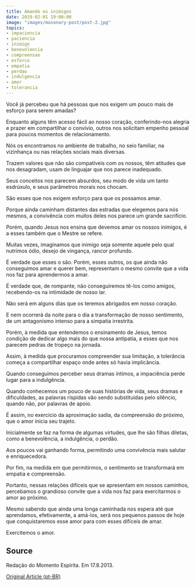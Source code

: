 ```yaml
---
title: Amando os inimigos
date: 2019-02-01 19:00:00
image: "images/masonary-post/post-2.jpg"
topics: 
- impaciencia
- paciencia
- inimigo
- benevolencia
- compreensao
- esforco
- empatia
- perdao
- indulgencia
- amor
- tolerancia
---
```


Você já percebeu que há pessoas que nos exigem um pouco mais de esforço para
serem amadas?

Enquanto alguns têm acesso fácil ao nosso coração, conferindo-nos alegria e
prazer em compartilhar o convívio, outros nos solicitam empenho pessoal para
poucos momentos de relacionamento.

Nós os encontramos no ambiente de trabalho, no seio familiar, na vizinhança ou
nas relações sociais mais diversas.

Trazem valores que não são compatíveis com os nossos, têm atitudes que nos
desagradam, usam de linguajar que nos parece inadequado.

Seus conceitos nos parecem absurdos, seu modo de vida um tanto esdrúxulo, e
seus parâmetros morais nos chocam.

São esses que nos exigem esforço para que os possamos amar.

Porque ainda caminham distantes das estradas que elegemos para nós mesmos, a
convivência com muitos deles nos parece um grande sacrifício.

Porém, quando Jesus nos ensina que devemos amar os nossos inimigos, é a esses
também que o Mestre se refere.

Muitas vezes, imaginamos que inimigo seja somente aquele pelo qual nutrimos
ódio, desejo de vingança, rancor profundo.

É verdade que esses o são. Porém, esses outros, os que ainda não conseguimos
amar e querer bem, representam o mesmo convite que a vida nos faz para
aprendermos a amar.

É verdade que, de rompante, não conseguiremos tê-los como amigos, recebendo-os
na intimidade de nosso lar.

Não será em alguns dias que os teremos abrigados em nosso coração.

E nem ocorrerá da noite para o dia a transformação de nosso sentimento, de um
antagonismo intenso para a simpatia irrestrita.

Porém, à medida que entendemos o ensinamento de Jesus, temos condição de
dedicar algo mais do que nossa antipatia, a esses que nos parecem pedras de
tropeço na jornada.

Assim, à medida que procuramos compreender sua limitação, a tolerância começa a
compartilhar espaço onde antes só havia implicância.

Quando conseguimos perceber seus dramas íntimos, a impaciência perde lugar para
a indulgência.

Quando conhecemos um pouco de suas histórias de vida, seus dramas e
dificuldades, as palavras ríspidas vão sendo substituídas pelo silêncio, quando
não, por palavras de apoio.

É assim, no exercício da aproximação sadia, da compreensão do próximo, que o
amor inicia seu trajeto.

Inicialmente se faz na forma de algumas virtudes, que lhe são filhas diletas,
como a benevolência, a indulgência, o perdão.

Aos poucos vai ganhando forma, permitindo uma convivência mais salutar e
enriquecedora.

Por fim, na medida em que permitirmos, o sentimento se transformará em empatia
e compreensão.

Portanto, nessas relações difíceis que se apresentam em nossos caminhos,
percebamos o grandioso convite que a vida nos faz para exercitarmos o amor ao
próximo.

Mesmo sabendo que ainda uma longa caminhada nos espera até que aprendamos,
efetivamente, a amá-los, será nos pequenos passos de hoje que conquistaremos
esse amor para com esses difíceis de amar.

Exercitemos o amor.

## Source
Redação do Momento Espírita.
Em 17.8.2013.


[Original Article (pt-BR)](http://www.momento.com.br/pt/ler_texto.php?id=3887)
